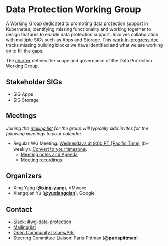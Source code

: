 <!---
This is an autogenerated file!

Please do not edit this file directly, but instead make changes to the
sigs.yaml file in the project root.

To understand how this file is generated, see https://git.k8s.io/community/generator/README.md
--->
# Data Protection Working Group

A Working Group dedicated to promoting data protection support in Kubernetes, identifying missing functionality and working together to design features to enable data protection support. Involves collaboration with multiple SIGs such as Apps and Storage.
This [work-in-progress doc](https://docs.google.com/document/d/1yHbW0hxHehQzdaL7AWSl81OW4f2OcBoskXTbezx92-U/edit#) tracks missing building blocks we have identified and what we are working on to fill the gaps.

The [charter](charter.md) defines the scope and governance of the Data Protection Working Group.

## Stakeholder SIGs
* SIG Apps
* SIG Storage

## Meetings
*Joining the [mailing list](https://groups.google.com/forum/#!forum/kubernetes-data-protection) for the group will typically add invites for the following meetings to your calendar.*
* Regular WG Meeting: [Wednesdays at 9:00 PT (Pacific Time)](https://zoom.us/j/6933410772) (bi-weekly). [Convert to your timezone](http://www.thetimezoneconverter.com/?t=9:00&tz=PT%20%28Pacific%20Time%29).
  * [Meeting notes and Agenda](https://docs.google.com/document/d/15tLCV3csvjHbKb16DVk-mfUmFry_Rlwo-2uG6KNGsfw/edit).
  * [Meeting recordings](https://www.youtube.com/playlist?list=PL69nYSiGNLP336DulLgPdlWJ_gzRz1iL5).

## Organizers

* Xing Yang (**[@xing-yang](https://github.com/xing-yang)**), VMware
* Xiangqian Yu (**[@yuxiangqian](https://github.com/yuxiangqian)**), Google

## Contact
- Slack: [#wg-data-protection](https://kubernetes.slack.com/messages/wg-data-protection)
- [Mailing list](https://groups.google.com/forum/#!forum/kubernetes-data-protection)
- [Open Community Issues/PRs](https://github.com/kubernetes/community/labels/wg%2Fdata-protection)
- Steering Committee Liaison: Paris Pittman (**[@parispittman](https://github.com/parispittman)**)
<!-- BEGIN CUSTOM CONTENT -->

<!-- END CUSTOM CONTENT -->
